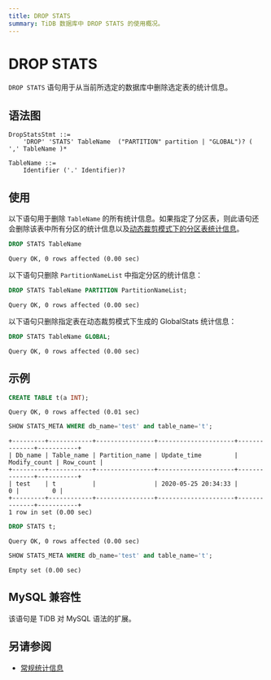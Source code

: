 ```yaml
---
title: DROP STATS
summary: TiDB 数据库中 DROP STATS 的使用概况。
---
```


# DROP STATS

`DROP STATS` 语句用于从当前所选定的数据库中删除选定表的统计信息。

## 语法图

```ebnf+diagram
DropStatsStmt ::=
    'DROP' 'STATS' TableName  ("PARTITION" partition | "GLOBAL")? ( ',' TableName )*

TableName ::=
    Identifier ('.' Identifier)?
```

## 使用

以下语句用于删除 `TableName` 的所有统计信息。如果指定了分区表，则此语句还会删除该表中所有分区的统计信息以及[动态裁剪模式下的分区表统计信息](/statistics.md#收集动态裁剪模式下的分区表统计信息)。

```sql
DROP STATS TableName
```

```
Query OK, 0 rows affected (0.00 sec)
```

以下语句只删除 `PartitionNameList` 中指定分区的统计信息：

```sql
DROP STATS TableName PARTITION PartitionNameList;
```

```
Query OK, 0 rows affected (0.00 sec)
```

以下语句只删除指定表在动态裁剪模式下生成的 GlobalStats 统计信息：

```sql
DROP STATS TableName GLOBAL;
```

```
Query OK, 0 rows affected (0.00 sec)
```

## 示例

```sql
CREATE TABLE t(a INT);
```

```
Query OK, 0 rows affected (0.01 sec)
```

```sql
SHOW STATS_META WHERE db_name='test' and table_name='t';
```

```
+---------+------------+----------------+---------------------+--------------+-----------+
| Db_name | Table_name | Partition_name | Update_time         | Modify_count | Row_count |
+---------+------------+----------------+---------------------+--------------+-----------+
| test    | t          |                | 2020-05-25 20:34:33 |            0 |         0 |
+---------+------------+----------------+---------------------+--------------+-----------+
1 row in set (0.00 sec)
```

```sql
DROP STATS t;
```

```
Query OK, 0 rows affected (0.00 sec)
```

```sql
SHOW STATS_META WHERE db_name='test' and table_name='t';
```

```
Empty set (0.00 sec)
```

## MySQL 兼容性

该语句是 TiDB 对 MySQL 语法的扩展。

## 另请参阅

* [常规统计信息](/statistics.md)
